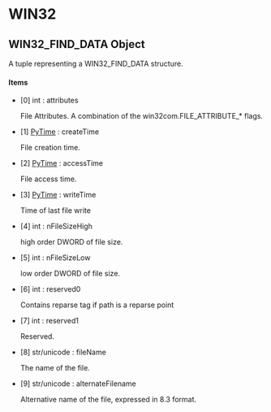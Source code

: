 # WIN32


## WIN32\_FIND\_DATA Object

A tuple representing a WIN32\_FIND\_DATA structure\.

#### Items

  - \[0\] int : attributes

    File Attributes\.  A combination of the win32com\.FILE\_ATTRIBUTE\_\* flags\.

  - \[1\] [PyTime](PyTime.md) : createTime

    File creation time\.

  - \[2\] [PyTime](PyTime.md) : accessTime

    File access time\.

  - \[3\] [PyTime](PyTime.md) : writeTime

    Time of last file write

  - \[4\] int : nFileSizeHigh

    high order DWORD of file size\.

  - \[5\] int : nFileSizeLow

    low order DWORD of file size\.

  - \[6\] int : reserved0

    Contains reparse tag if path is a reparse point

  - \[7\] int : reserved1

    Reserved\.

  - \[8\] str/unicode : fileName

    The name of the file\.

  - \[9\] str/unicode : alternateFilename

    Alternative name of the file, expressed in 8\.3 format\.